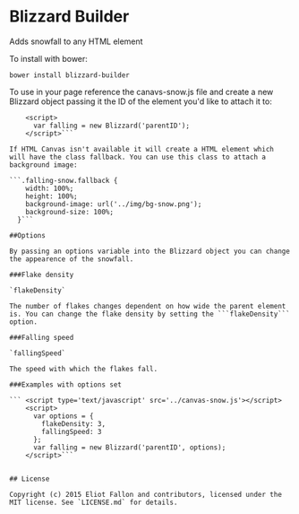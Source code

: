 # Blizzard Builder
Adds snowfall to any HTML element

To install with bower:

```bower install blizzard-builder```

To use in your page reference the canavs-snow.js file and create a new Blizzard object passing it the ID of the element you'd like to attach it to:

``` <script type='text/javascript' src='../canvas-snow.js'></script>
    <script>
      var falling = new Blizzard('parentID');
    </script>```

If HTML Canvas isn't available it will create a HTML element which will have the class fallback. You can use this class to attach a background image:

```.falling-snow.fallback {
    width: 100%;
    height: 100%;
    background-image: url('../img/bg-snow.png');
    background-size: 100%;
  }```

##Options

By passing an options variable into the Blizzard object you can change the appearence of the snowfall.

###Flake density

`flakeDensity`

The number of flakes changes dependent on how wide the parent element is. You can change the flake density by setting the ```flakeDensity``` option.

###Falling speed

`fallingSpeed`

The speed with which the flakes fall.

###Examples with options set

``` <script type='text/javascript' src='../canvas-snow.js'></script>
    <script>
      var options = {
        flakeDensity: 3,
        fallingSpeed: 3
      };
      var falling = new Blizzard('parentID', options);
    </script>```


## License

Copyright (c) 2015 Eliot Fallon and contributors, licensed under the MIT license. See `LICENSE.md` for details.
